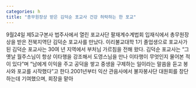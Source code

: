 ```yaml
---
categories: h
title: "총무원장상 받은 김덕순 포교사 건강 허락하는 한 포교"
---
```

9월24일 제5교구본사 법주사에서 열린 포교사단 팔재계수계법회 입재식에서 총무원장상을 받은 전북지역단 김덕순 포교사를 만났다. 이리불교대학 1기 졸업생으로 포교사가 된 김덕순 포교사는 30여 년 지역에서 부처님 가르침을 전해 왔다. 김덕순 포교사는 “그 옛날 월주스님이 항상 이타행을 강조해서 도영스님을 만나 이타행이 무엇인지 물어본 적이 있다”며 “남에게 이익을 주고 공덕을 쌓고 중생을 구제하는 일이라는 말씀을 듣고 봉사와 포교를 시작했다”고 한다.2001년부터 익산 관음사에서 불자봉사단 대원회를 창단하는데 기여했으며, 회장을 맡아